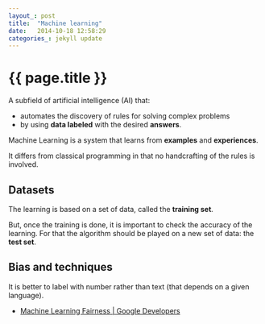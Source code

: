 ```yaml
---
layout_: post
title:  "Machine learning"
date:   2014-10-18 12:58:29
categories_: jekyll update
---
```


# {{ page.title }}

A subfield of artificial intelligence (AI) that:
- automates the discovery of rules for solving complex problems 
- by using __data labeled__ with the desired __answers__. 

Machine Learning is a system that learns from __examples__ and __experiences__.

It differs from classical programming in that no handcrafting of the rules is involved.


## Datasets

The learning is based on a set of data, called the __training set__.

But, once the training is done, it is important to check the accuracy of the learning. For that the algorithm should be played on a new set of data: the __test set__.


## Bias and techniques

It is better to label with number rather than text (that depends on a given language).

- [Machine Learning Fairness | Google Developers](https://developers.google.com/machine-learning/fairness-overview/)
